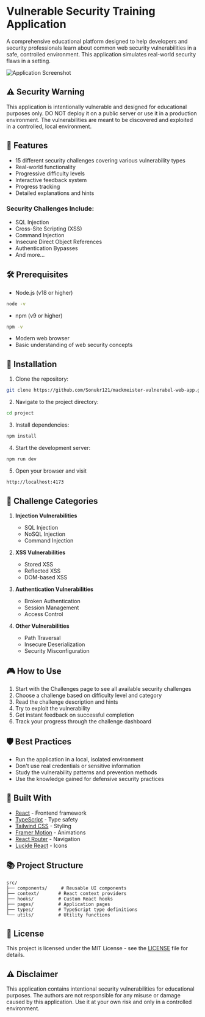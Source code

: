 
# Vulnerable Security Training Application

A comprehensive educational platform designed to help developers and security professionals learn about common web security vulnerabilities in a safe, controlled environment. This application simulates real-world security flaws in a setting.

![Application Screenshot](https://images.unsplash.com/photo-1555949963-aa79dcee981c?auto=format&fit=crop&q=40&w=1200)

## ⚠️ Security Warning

This application is intentionally vulnerable and designed for educational purposes only. DO NOT deploy it on a public server or use it in a production environment. The vulnerabilities are meant to be discovered and exploited in a controlled, local environment.

## 🚀 Features

- 15 different security challenges covering various vulnerability types
- Real-world functionality
- Progressive difficulty levels
- Interactive feedback system
- Progress tracking
- Detailed explanations and hints

### Security Challenges Include:

- SQL Injection
- Cross-Site Scripting (XSS)
- Command Injection
- Insecure Direct Object References
- Authentication Bypasses
- And more...

## 🛠️ Prerequisites

- Node.js (v18 or higher)
```bash
node -v
```
- npm (v9 or higher)
```bash
npm -v
```
- Modern web browser
- Basic understanding of web security concepts

## 🔧 Installation

1. Clone the repository:
```bash
git clone https://github.com/Sonukr121/mackmeister-vulnerabel-web-app.git
```

2. Navigate to the project directory:
```bash
cd project
```

3. Install dependencies:
```bash
npm install
```

4. Start the development server:
```bash
npm run dev
```

5. Open your browser and visit
```bash
http://localhost:4173
```

## 🎯 Challenge Categories

1. **Injection Vulnerabilities**
   - SQL Injection
   - NoSQL Injection
   - Command Injection

2. **XSS Vulnerabilities**
   - Stored XSS
   - Reflected XSS
   - DOM-based XSS

3. **Authentication Vulnerabilities**
   - Broken Authentication
   - Session Management
   - Access Control

4. **Other Vulnerabilities**
   - Path Traversal
   - Insecure Deserialization
   - Security Misconfiguration

## 🎮 How to Use

1. Start with the Challenges page to see all available security challenges
2. Choose a challenge based on difficulty level and category
3. Read the challenge description and hints
4. Try to exploit the vulnerability
5. Get instant feedback on successful completion
6. Track your progress through the challenge dashboard

## 🛡️ Best Practices

- Run the application in a local, isolated environment
- Don't use real credentials or sensitive information
- Study the vulnerability patterns and prevention methods
- Use the knowledge gained for defensive security practices

## 🔨 Built With

- [React](https://react.dev/) - Frontend framework
- [TypeScript](https://www.typescriptlang.org/) - Type safety
- [Tailwind CSS](https://tailwindcss.com/) - Styling
- [Framer Motion](https://www.framer.com/motion/) - Animations
- [React Router](https://reactrouter.com/) - Navigation
- [Lucide React](https://lucide.dev/) - Icons

## 📚 Project Structure

```
src/
├── components/     # Reusable UI components
├── context/       # React context providers
├── hooks/         # Custom React hooks
├── pages/         # Application pages
├── types/         # TypeScript type definitions
└── utils/         # Utility functions
```


## 📝 License

This project is licensed under the MIT License - see the [LICENSE](LICENSE) file for details.

## ⚠️ Disclaimer

This application contains intentional security vulnerabilities for educational purposes. The authors are not responsible for any misuse or damage caused by this application. Use it at your own risk and only in a controlled environment.
